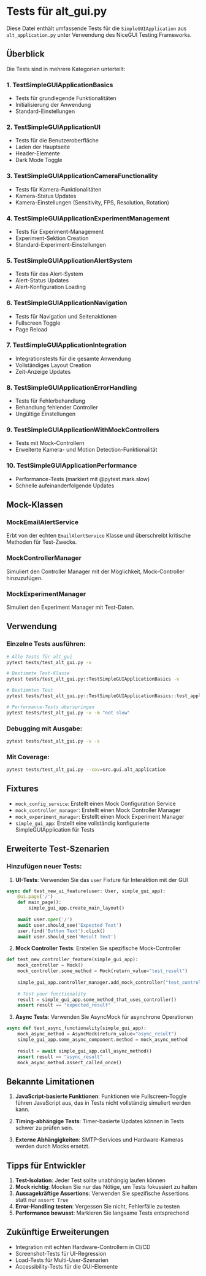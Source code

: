 # Tests für alt_gui.py

Diese Datei enthält umfassende Tests für die `SimpleGUIApplication` aus `alt_application.py` unter Verwendung des NiceGUI Testing Frameworks.

## Überblick

Die Tests sind in mehrere Kategorien unterteilt:

### 1. TestSimpleGUIApplicationBasics
- Tests für grundlegende Funktionalitäten
- Initialisierung der Anwendung
- Standard-Einstellungen

### 2. TestSimpleGUIApplicationUI  
- Tests für die Benutzeroberfläche
- Laden der Hauptseite
- Header-Elemente
- Dark Mode Toggle

### 3. TestSimpleGUIApplicationCameraFunctionality
- Tests für Kamera-Funktionalitäten
- Kamera-Status Updates
- Kamera-Einstellungen (Sensitivity, FPS, Resolution, Rotation)

### 4. TestSimpleGUIApplicationExperimentManagement
- Tests für Experiment-Management
- Experiment-Sektion Creation
- Standard-Experiment-Einstellungen

### 5. TestSimpleGUIApplicationAlertSystem
- Tests für das Alert-System
- Alert-Status Updates
- Alert-Konfiguration Loading

### 6. TestSimpleGUIApplicationNavigation
- Tests für Navigation und Seitenaktionen
- Fullscreen Toggle
- Page Reload

### 7. TestSimpleGUIApplicationIntegration
- Integrationstests für die gesamte Anwendung
- Vollständiges Layout Creation
- Zeit-Anzeige Updates

### 8. TestSimpleGUIApplicationErrorHandling
- Tests für Fehlerbehandlung
- Behandlung fehlender Controller
- Ungültige Einstellungen

### 9. TestSimpleGUIApplicationWithMockControllers
- Tests mit Mock-Controllern
- Erweiterte Kamera- und Motion Detection-Funktionalität

### 10. TestSimpleGUIApplicationPerformance
- Performance-Tests (markiert mit @pytest.mark.slow)
- Schnelle aufeinanderfolgende Updates

## Mock-Klassen

### MockEmailAlertService
Erbt von der echten `EmailAlertService` Klasse und überschreibt kritische Methoden für Test-Zwecke.

### MockControllerManager
Simuliert den Controller Manager mit der Möglichkeit, Mock-Controller hinzuzufügen.

### MockExperimentManager
Simuliert den Experiment Manager mit Test-Daten.

## Verwendung

### Einzelne Tests ausführen:
```bash
# Alle Tests für alt_gui
pytest tests/test_alt_gui.py -v

# Bestimmte Test-Klasse
pytest tests/test_alt_gui.py::TestSimpleGUIApplicationBasics -v

# Bestimmten Test
pytest tests/test_alt_gui.py::TestSimpleGUIApplicationBasics::test_application_initialization -v

# Performance-Tests überspringen
pytest tests/test_alt_gui.py -v -m "not slow"
```

### Debugging mit Ausgabe:
```bash
pytest tests/test_alt_gui.py -v -s
```

### Mit Coverage:
```bash
pytest tests/test_alt_gui.py --cov=src.gui.alt_application
```

## Fixtures

- `mock_config_service`: Erstellt einen Mock Configuration Service
- `mock_controller_manager`: Erstellt einen Mock Controller Manager
- `mock_experiment_manager`: Erstellt einen Mock Experiment Manager
- `simple_gui_app`: Erstellt eine vollständig konfigurierte SimpleGUIApplication für Tests

## Erweiterte Test-Szenarien

### Hinzufügen neuer Tests:

1. **UI-Tests**: Verwenden Sie das `user` Fixture für Interaktion mit der GUI
```python
async def test_new_ui_feature(user: User, simple_gui_app):
    @ui.page('/')
    def main_page():
        simple_gui_app.create_main_layout()
    
    await user.open('/')
    await user.should_see('Expected Text')
    user.find('Button Text').click()
    await user.should_see('Result Text')
```

2. **Mock Controller Tests**: Erstellen Sie spezifische Mock-Controller
```python
def test_new_controller_feature(simple_gui_app):
    mock_controller = Mock()
    mock_controller.some_method = Mock(return_value="test_result")
    
    simple_gui_app.controller_manager.add_mock_controller("test_controller", mock_controller)
    
    # Test your functionality
    result = simple_gui_app.some_method_that_uses_controller()
    assert result == "expected_result"
```

3. **Async Tests**: Verwenden Sie AsyncMock für asynchrone Operationen
```python
async def test_async_functionality(simple_gui_app):
    mock_async_method = AsyncMock(return_value="async_result")
    simple_gui_app.some_async_component.method = mock_async_method
    
    result = await simple_gui_app.call_async_method()
    assert result == "async_result"
    mock_async_method.assert_called_once()
```

## Bekannte Limitationen

1. **JavaScript-basierte Funktionen**: Funktionen wie Fullscreen-Toggle führen JavaScript aus, das in Tests nicht vollständig simuliert werden kann.

2. **Timing-abhängige Tests**: Timer-basierte Updates können in Tests schwer zu prüfen sein.

3. **Externe Abhängigkeiten**: SMTP-Services und Hardware-Kameras werden durch Mocks ersetzt.

## Tipps für Entwickler

1. **Test-Isolation**: Jeder Test sollte unabhängig laufen können
2. **Mock richtig**: Mocken Sie nur das Nötige, um Tests fokussiert zu halten
3. **Aussagekräftige Assertions**: Verwenden Sie spezifische Assertions statt nur `assert True`
4. **Error-Handling testen**: Vergessen Sie nicht, Fehlerfälle zu testen
5. **Performance bewusst**: Markieren Sie langsame Tests entsprechend

## Zukünftige Erweiterungen

- Integration mit echten Hardware-Controllern in CI/CD
- Screenshot-Tests für UI-Regression
- Load-Tests für Multi-User-Szenarien
- Accessibility-Tests für die GUI-Elemente
